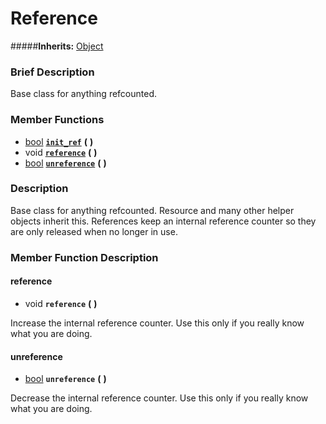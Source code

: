 #  Reference  
#####**Inherits:** [Object](class_object)

###  Brief Description  
Base class for anything refcounted.

###  Member Functions 
  * [bool](class_bool)  **[`init_ref`](#init_ref)**  **(** **)**
  * void  **[`reference`](#reference)**  **(** **)**
  * [bool](class_bool)  **[`unreference`](#unreference)**  **(** **)**

###  Description  
Base class for anything refcounted. Resource and many other helper objects inherit this. References keep an internal reference counter so they are only released when no longer in use.

###  Member Function Description  

#### <a name="reference">reference</a>
  * void  **`reference`**  **(** **)**

Increase the internal reference counter. Use this only if you really know what you are doing.

#### <a name="unreference">unreference</a>
  * [bool](class_bool)  **`unreference`**  **(** **)**

Decrease the internal reference counter. Use this only if you really know what you are doing.
